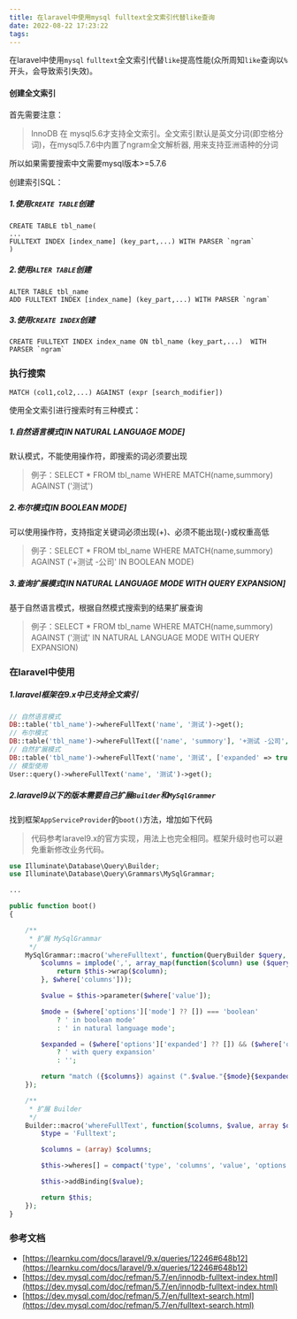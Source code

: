 ```yaml
---
title: 在laravel中使用mysql fulltext全文索引代替like查询
date: 2022-08-22 17:23:22
tags:
---
```


在laravel中使用`mysql` `fulltext`全文索引代替`like`提高性能(众所周知`like`查询以`%`开头，会导致索引失效)。

#### 创建全文索引
首先需要注意：
> InnoDB 在 mysql5.6才支持全文索引。全文索引默认是英文分词(即空格分词)，在mysql5.7.6中内置了ngram全文解析器, 用来支持亚洲语种的分词

所以如果需要搜索中文需要mysql版本>=5.7.6

创建索引SQL：
##### 1.使用`CREATE TABLE`创建
```mysql
CREATE TABLE tbl_name(
...
FULLTEXT INDEX [index_name] (key_part,...) WITH PARSER `ngram`
)
```

##### 2.使用`ALTER TABLE`创建
```mysql
ALTER TABLE tbl_name
ADD FULLTEXT INDEX [index_name] (key_part,...) WITH PARSER `ngram`
```

##### 3.使用`CREATE INDEX`创建
```mysql
CREATE FULLTEXT INDEX index_name ON tbl_name (key_part,...)  WITH PARSER `ngram`
```

### 执行搜索
```myql
MATCH (col1,col2,...) AGAINST (expr [search_modifier])
```
使用全文索引进行搜索时有三种模式：
##### 1.自然语言模式[IN NATURAL LANGUAGE MODE]
默认模式，不能使用操作符，即搜索的词必须要出现
> 例子：SELECT * FROM tbl_name WHERE MATCH(name,summory) AGAINST ('测试')

##### 2.布尔模式[IN BOOLEAN MODE]
可以使用操作符，支持指定关键词必须出现(+)、必须不能出现(-)或权重高低
>例子：SELECT * FROM tbl_name WHERE MATCH(name,summory) AGAINST ('+测试 -公司' IN BOOLEAN MODE)

##### 3.查询扩展模式[IN NATURAL LANGUAGE MODE WITH QUERY EXPANSION]
基于自然语言模式，根据自然模式搜索到的结果扩展查询

> 例子：SELECT * FROM tbl_name WHERE MATCH(name,summory) AGAINST ('测试' IN NATURAL LANGUAGE MODE WITH QUERY EXPANSION)

### 在laravel中使用

##### 1.laravel框架在9.x中已支持全文索引

```php
// 自然语言模式
DB::table('tbl_name')->whereFullText('name', '测试')->get();
// 布尔模式
DB::table('tbl_name')->whereFullText(['name', 'summory'], '+测试 -公司', ['mode' => 'boolean'])->count();
// 自然扩展模式
DB::table('tbl_name')->whereFullText('name', '测试', ['expanded' => true])->paginate(10);
// 模型使用
User::query()->whereFullText('name', '测试')->get();
```

##### 2.laravel9以下的版本需要自己扩展`Builder`和`MySqlGrammer`
找到框架`AppServiceProvider`的`boot()`方法，增加如下代码

> 代码参考laravel9.x的官方实现，用法上也完全相同。框架升级时也可以避免重新修改业务代码。

```php
use Illuminate\Database\Query\Builder;
use Illuminate\Database\Query\Grammars\MySqlGrammar;

...

public function boot()
{

    /**
     * 扩展 MySqlGrammar
     */
    MySqlGrammar::macro('whereFulltext', function(QueryBuilder $query, $where) {
        $columns = implode(',', array_map(function($column) use ($query){
            return $this->wrap($column);
        }, $where['columns']));

        $value = $this->parameter($where['value']);

        $mode = ($where['options']['mode'] ?? []) === 'boolean'
            ? ' in boolean mode'
            : ' in natural language mode';

        $expanded = ($where['options']['expanded'] ?? []) && ($where['options']['mode'] ?? []) !== 'boolean'
            ? ' with query expansion'
            : '';

        return "match ({$columns}) against (".$value."{$mode}{$expanded})";
    });

    /**
     * 扩展 Builder
     */
    Builder::macro('whereFullText', function($columns, $value, array $options = [], $boolean = 'and') {
        $type = 'Fulltext';

        $columns = (array) $columns;

        $this->wheres[] = compact('type', 'columns', 'value', 'options', 'boolean');

        $this->addBinding($value);

        return $this;
    });
}
```

### 参考文档
* [https://learnku.com/docs/laravel/9.x/queries/12246#648b12](https://learnku.com/docs/laravel/9.x/queries/12246#648b12)
* [https://dev.mysql.com/doc/refman/5.7/en/innodb-fulltext-index.html](https://dev.mysql.com/doc/refman/5.7/en/innodb-fulltext-index.html)
* [https://dev.mysql.com/doc/refman/5.7/en/fulltext-search.html](https://dev.mysql.com/doc/refman/5.7/en/fulltext-search.html)

